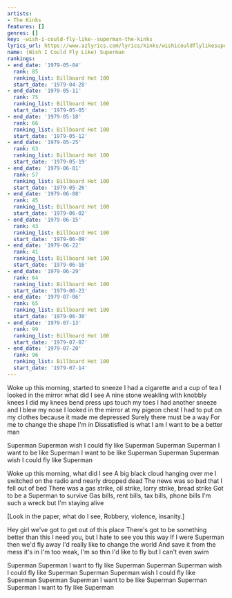 ```yaml
---
artists:
- The Kinks
features: []
genres: []
key: -wish-i-could-fly-like--superman-the-kinks
lyrics_url: https://www.azlyrics.com/lyrics/kinks/wishicouldflylikesuperman.html
name: (Wish I Could Fly Like) Superman
rankings:
- end_date: '1979-05-04'
  rank: 85
  ranking_list: Billboard Hot 100
  start_date: '1979-04-28'
- end_date: '1979-05-11'
  rank: 75
  ranking_list: Billboard Hot 100
  start_date: '1979-05-05'
- end_date: '1979-05-18'
  rank: 66
  ranking_list: Billboard Hot 100
  start_date: '1979-05-12'
- end_date: '1979-05-25'
  rank: 63
  ranking_list: Billboard Hot 100
  start_date: '1979-05-19'
- end_date: '1979-06-01'
  rank: 57
  ranking_list: Billboard Hot 100
  start_date: '1979-05-26'
- end_date: '1979-06-08'
  rank: 45
  ranking_list: Billboard Hot 100
  start_date: '1979-06-02'
- end_date: '1979-06-15'
  rank: 43
  ranking_list: Billboard Hot 100
  start_date: '1979-06-09'
- end_date: '1979-06-22'
  rank: 41
  ranking_list: Billboard Hot 100
  start_date: '1979-06-16'
- end_date: '1979-06-29'
  rank: 64
  ranking_list: Billboard Hot 100
  start_date: '1979-06-23'
- end_date: '1979-07-06'
  rank: 65
  ranking_list: Billboard Hot 100
  start_date: '1979-06-30'
- end_date: '1979-07-13'
  rank: 99
  ranking_list: Billboard Hot 100
  start_date: '1979-07-07'
- end_date: '1979-07-20'
  rank: 96
  ranking_list: Billboard Hot 100
  start_date: '1979-07-14'
---
```


Woke up this morning, started to sneeze
I had a cigarette and a cup of tea
I looked in the mirror what did I see
A nine stone weakling with knobbly knees
I did my knees bend press ups touch my toes
I had another sneeze and I blew my nose
I looked in the mirror at my pigeon chest
I had to put on my clothes because it made me depressed
Surely there must be a way
For me to change the shape I'm in
Dissatisfied is what I am
I want to be a better man

Superman Superman wish I could fly like Superman
Superman Superman I want to be like Superman
I want to be like Superman
Superman Superman wish I could fly like Superman

Woke up this morning, what did I see
A big black cloud hanging over me
I switched on the radio and nearly dropped dead
The news was so bad that I fell out of bed
There was a gas strike, oil strike, lorry strike, bread strike
Got to be a Superman to survive
Gas bills, rent bills, tax bills, phone bills
I'm such a wreck but I'm staying alive

[Look in the paper, what do I see,
Robbery, violence, insanity.]

Hey girl we've got to get out of this place
There's got to be something better than this
I need you, but I hate to see you this way
If I were Superman then we'd fly away
I'd really like to change the world
And save it from the mess it's in
I'm too weak, I'm so thin
I'd like to fly but I can't even swim

Superman Superman I want to fly like Superman
Superman Superman wish I could fly like Superman
Superman Superman wish I could fly like Superman
Superman Superman I want to be like Superman
Superman Superman I want to fly like Superman



